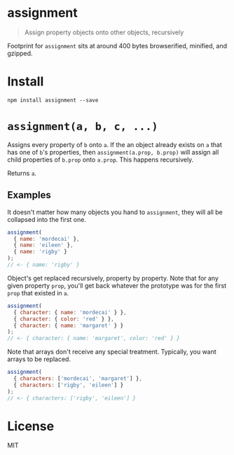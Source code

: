 # assignment

> Assign property objects onto other objects, recursively

Footprint for `assignment` sits at around 400 bytes browserified, minified, and gzipped.

# Install

```shell
npm install assignment --save
```

# `assignment(a, b, c, ...)`

Assigns every property of `b` onto `a`. If the an object already exists on `a` that has one of `b`'s properties, then `assignment(a.prop, b.prop)` will assign all child properties of `b.prop` onto `a.prop`. This happens recursively.

Returns `a`.

## Examples

It doesn't matter how many objects you hand to `assignment`, they will all be collapsed into the first one.

```js
assignment(
  { name: 'mordecai' },
  { name: 'eileen' },
  { name: 'rigby' }
);
// <- { name: 'rigby' }
```

Object's get replaced recursively, property by property. Note that for any given property `prop`, you'll get back whatever the prototype was for the first `prop` that existed in `a`.

```js
assignment(
  { character: { name: 'mordecai' } },
  { character: { color: 'red' } },
  { character: { name: 'margaret' } }
);
// <- { character: { name: 'margaret', color: 'red' } }
```

Note that arrays don't receive any special treatment. Typically, you want arrays to be replaced.

```js
assignment(
  { characters: ['mordecai', 'margaret'] },
  { characters: ['rigby', 'eileen'] }
);
// <- { characters: ['rigby', 'eileen'] }
```

# License

MIT
